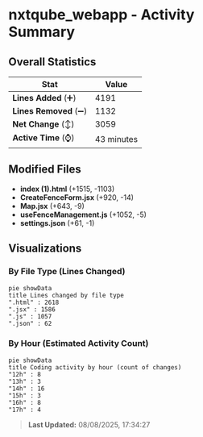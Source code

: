 # nxtqube_webapp - Activity Summary 

## Overall Statistics

| Stat                   | Value                                                             |
| ---------------------- | ----------------------------------------------------------------- |
| **Lines Added** (➕)   | 4191                                          |
| **Lines Removed** (➖) | 1132                                        |
| **Net Change** (↕)    | 3059                |
| **Active Time** (⌚)   | 43 minutes |


## Modified Files
- **index (1).html** (+1515, -1103)
- **CreateFenceForm.jsx** (+920, -14)
- **Map.jsx** (+643, -9)
- **useFenceManagement.js** (+1052, -5)
- **settings.json** (+61, -1)

## Visualizations

### By File Type (Lines Changed)

```mermaid
pie showData
title Lines changed by file type
".html" : 2618
".jsx" : 1586
".js" : 1057
".json" : 62
```

### By Hour (Estimated Activity Count)

```mermaid
pie showData
title Coding activity by hour (count of changes)
"12h" : 8
"13h" : 3
"14h" : 16
"15h" : 3
"16h" : 8
"17h" : 4
```


> **Last Updated:** 08/08/2025, 17:34:27